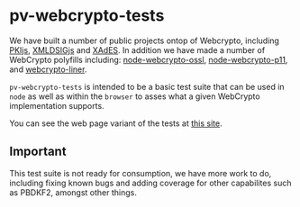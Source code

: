 # pv-webcrypto-tests
We have built a number of public projects ontop of Webcrypto, including [PKIjs](pkijs.org), [XMLDSIGjs](https://https://github.com/PeculiarVentures/xmldsigjs) and [XAdES](https://xadesjs.com). In addition we have made a number of WebCrypto polyfills including: [node-webcrypto-ossl](https://github.com/PeculiarVentures/node-webcrypto-ossl), [node-webcrypto-p11](https://github.com/PeculiarVentures/node-webcrypto-p11), and [webcrypto-liner](https://github.com/PeculiarVentures/webcrypto-liner).

`pv-webcrypto-tests` is intended to be a basic test suite that can be used in `node` as well as within the `browser` to asses what a given WebCrypto implementation supports.

You can see the web page variant of the tests at [this site](https://peculiarventures.github.io/pv-webcrypto-tests/).

## Important
This test suite is not ready for consumption, we have more work to do, including fixing known bugs and adding coverage for other capabilites such as PBDKF2, amongst other things.

